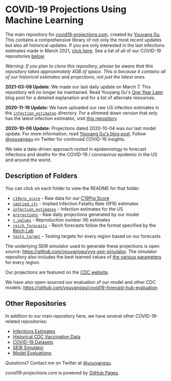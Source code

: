 # COVID-19 Projections Using Machine Learning

The main repository for [covid19-projections.com](https://covid19-projections.com/), created by [Youyang Gu](https://youyanggu.com/). This contains a comprehensive library of not only the most recent updates but also all historical updates. If you are only interested in the last infections estimates made in March 2021, [click here](https://github.com/youyanggu/covid19-infection-estimates-latest). See a list of all of our COVID-19 repositories [below](#other-repositories).

*Warning: If you plan to clone this repository, please be aware that this repository takes approximately 4GB of space. This is because it contains all of our historical estimates and projections, not just the latest ones.*

**2021-03-08 Update:** We made our last daily update on March 7. This repository will no longer be maintained. Read Youyang Gu's [One Year Later](https://youyanggu.com/blog/one-year-later) blog post for a detailed explanation and for a list of alternate resources.

**2020-11-19 Update:** We have uploaded our raw US infection estimates in the [`infection_estimates`](/infection_estimates) directory. For a slimmed down version that only has the latest infection estimates, visit [this repository](https://github.com/youyanggu/covid19-infection-estimates-latest).

**2020-10-06 Update:** Projections dated 2020-10-04 was our last model update. For more information, read [Youyang Gu's blog post](https://youyanggu.com/blog/six-months-later). Follow [@youyanggu](https://twitter.com/youyanggu) on Twitter for continued COVID-19 insights.

We take a data-driven approach rooted in epidemiology to forecast infections and deaths for the COVID-19 / coronavirus epidemic in the US and around the world.

## Description of Folders

You can click on each folder to view the README for that folder.

* [`c19pro_score`](/c19pro_score) - Raw data for our [C19Pro Score](https://covid19-projections.com/maps/#c19pro-score)
* [`implied_ifr`](/implied_ifr) - Implied Infection Fatality Rate (IIFR) estimates
* [`infection_estimates`](/infection_estimates) - Infection estimates for the US
* [`projections`](/projections) - Raw daily projections generated by our model
* [`r_values`](/r_values) - Reproduction number (R) estimates
* [`reich_forecasts`](/reich_forecasts) - Reich forecasts follow the format specified by the [Reich Lab](https://github.com/reichlab/covid19-forecast-hub)
* [`tests_target`](/tests_target) - Testing targets for every region based on our forecasts

The underlying SEIR simulator used to generate these projections is open source: https://github.com/youyanggu/yyg-seir-simulator. The simulator repository also includes the best learned values of [the various parameters](https://github.com/youyanggu/yyg-seir-simulator#parameters) for every region.

Our projections are featured on the [CDC website](https://www.cdc.gov/coronavirus/2019-ncov/covid-data/forecasting-us.html).

We have also open-sourced our evaluation of our model and other CDC models: https://github.com/youyanggu/covid19-forecast-hub-evaluation.

## Other Repositories

In addition to our main repository here, we have several other COVID-19-related repositories:

- [Infections Estimates](https://github.com/youyanggu/covid19-infection-estimates-latest)
- [Historical CDC Vaccination Data](https://github.com/youyanggu/covid19-cdc-vaccination-data)
- [COVID-19 Datasets](https://github.com/youyanggu/covid19-datasets)
- [SEIR Simulator](https://github.com/youyanggu/yyg-seir-simulator)
- [Model Evaluations](https://github.com/youyanggu/covid19-forecast-hub-evaluation)

Questions? Contact me on Twitter at [@youyanggu](https://twitter.com/youyanggu).

*covid19-projections.com* is powered by [GitHub Pages](https://pages.github.com/).
